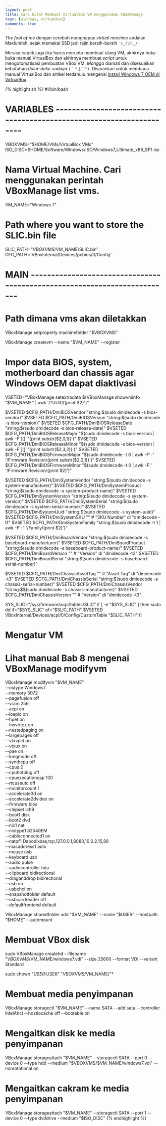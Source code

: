 ```yaml
---
layout: post
title: Cara Kilat Membuat VirtualBox VM menggunakan VBoxManage
tags: [windows, virtualbox]
comments: true
---
```


*The fool of me* dengan ceroboh menghapus *virtual machine* andalan. Maklumlah, sejak memakai SSD jadi rajin bersih-bersih `¯\_(ツ)_/¯`

Merasa capek juga jika harus meruntu membuat ulang VM, akhirnya buka-buka manual VirtualBox dan akhirnya membuat *script* untuk mengotomatisasi pembuatan VBox VM. *Mangga* diamati dan disesuaikan kebutuhan *dulur-dulur sadaya* `( ͡° ͜ʖ ͡°)`.
Disarankan untuk membaca manual VirtualBox dan artikel terdahulu mengenai [Install Windows 7 OEM di VirtualBox](http://rizaumami.github.io/2015/08/02/install-windows-oem-di-vbox/).

{% highlight sh %}
#!/bin/bash

# VARIABLES --------------------------------------------------------------------

VBOXVMS="$HOME/VMs/VirtualBox VMs"
ISO_DISC=$HOME/Software/Windows/ISO/Windows7_Ultimate_x86_SP1.iso

# Nama Virtual Machine. Cari menggunakan perintah VBoxManage list vms.
VM_NAME="Windows 7"

# Path where you want to store the SLIC.bin file
SLIC_PATH="$VBOXVMS/$VM_NAME/SLIC.bin"
CFG_PATH='VBoxInternal/Devices/pcbios/0/Config'

# MAIN -------------------------------------------------------------------------

# Path dimana vms akan diletakkan
VBoxManage setproperty machinefolder "$VBOXVMS"

VBoxManage createvm --name "$VM_NAME" --register

# Impor data BIOS, system, motherboard dan chassis agar Windows OEM dapat diaktivasi
VSETED="VBoxManage setextradata $(VBoxManage showvminfo "$VM_NAME" | awk '/^UUID/{print $2}')"

$VSETED $CFG_PATH/DmiBIOSVendor         "string:$(sudo dmidecode -s bios-vendor)"
$VSETED $CFG_PATH/DmiBIOSVersion        "string:$(sudo dmidecode -s bios-version)"
$VSETED $CFG_PATH/DmiBIOSReleaseDate    "string:$(sudo dmidecode -s bios-release-date)"
$VSETED $CFG_PATH/DmiBIOSReleaseMajor   "$(sudo dmidecode -s bios-version | awk -F'[(]' '{print substr($2,0,1)}')"
$VSETED $CFG_PATH/DmiBIOSReleaseMinor   "$(sudo dmidecode -s bios-version | awk -F'[(]' '{print substr($2,3,2)}')"
$VSETED $CFG_PATH/DmiBIOSFirmwareMajor  "$(sudo dmidecode -t 0 | awk -F': ' '/Firmware Revision/{print substr($2,0,1)}')"
$VSETED $CFG_PATH/DmiBIOSFirmwareMinor  "$(sudo dmidecode -t 0 | awk -F'.' '/Firmware Revision/{print $2}')"

$VSETED $CFG_PATH/DmiSystemVendor       "string:$(sudo dmidecode -s system-manufacturer)"
$VSETED $CFG_PATH/DmiSystemProduct      "string:$(sudo dmidecode -s system-product-name)"
$VSETED $CFG_PATH/DmiSystemVersion      "string:$(sudo dmidecode -s system-version)"
$VSETED $CFG_PATH/DmiSystemSerial       "string:$(sudo dmidecode -s system-serial-number)"
$VSETED $CFG_PATH/DmiSystemUuid         "string:$(sudo dmidecode -s system-uuid)"
$VSETED $CFG_PATH/DmiSystemSKU          "<EMPTY>"                     # "SKU Number" di "dmidecode -t1"
$VSETED $CFG_PATH/DmiSystemFamily       "string:$(sudo dmidecode -t 1 | awk -F': ' '/Family/{print $2}')"

$VSETED $CFG_PATH/DmiBoardVendor        "string:$(sudo dmidecode -s baseboard-manufacturer)"
$VSETED $CFG_PATH/DmiBoardProduct       "string:$(sudo dmidecode -s baseboard-product-name)"
$VSETED $CFG_PATH/DmiBoardVersion       "<EMPTY>"                     # "Version" di "dmidecode -t2"
$VSETED $CFG_PATH/DmiBoardSerial        "string:$(sudo dmidecode -s baseboard-serial-number)"

$VSETED $CFG_PATH/DmiChassisAssetTag    "<EMPTY>"                     # "Asset Tag" di "dmidecode -t3"
$VSETED $CFG_PATH/DmiChassisSerial      "string:$(sudo dmidecode -s chassis-serial-number)"
$VSETED $CFG_PATH/DmiChassisVendor      "string:$$(sudo dmidecode -s chassis-manufacturer)"
$VSETED $CFG_PATH/DmiChassisVersion     "<EMPTY>"                     # "Version" di "dmidecode -t3"

SYS_SLIC="/sys/firmware/acpi/tables/SLIC"
if [ -e "$SYS_SLIC" ]
then
  sudo dd if="$SYS_SLIC" of="$SLIC_PATH"
  $VSETED VBoxInternal/Devices/acpi/0/Config/CustomTable "$SLIC_PATH"
fi

# Mengatur VM
# Lihat manual Bab 8 mengenai VBoxManage modifyvm
VBoxManage modifyvm "$VM_NAME" \
--ostype Windows7  \
--memory 3072  \
--pagefusion off \
--vram 256 \
--acpi on \
--ioapic on \
--hpet on \
--hwvirtex on \
--nestedpaging on \
--largepages off \
--vtxvpid on \
--vtxux on \
--pae on \
--longmode off \
--synthcpu off \
--cpus 2 \
--cpuhotplug off \
--cpuexecutioncap 100 \
--rtcuseutc off \
--monitorcount 1 \
--accelerate3d on \
--accelerate2dvideo on \
--firmware bios \
--chipset ich9 \
--boot1 disk \
--boot2 dvd \
--nic1 nat \
--nictype1 82540EM \
--cableconnected1 on \
--natpf1 Dapodikdas,tcp,127.0.0.1,8080,10.0.2.15,80 \
--macaddress1 auto \
--mouse usb \
--keyboard usb \
--audio pulse \
--audiocontroller hda \
--clipboard bidirectional \
--draganddrop bidirectional \
--usb on \
--usbehci on \
--snapshotfolder default \
--usbcardreader off \
--defaultfrontend default

VBoxManage sharedfolder add "$VM_NAME" --name "$USER" --hostpath "$HOME" --automount

# Membuat VBox disk
sudo VBoxManage createhd --filename "$VBOXVMS/$VM_NAME/windows7.vdi" --size 25600 --format VDI --variant Standard

sudo chown "$USER:$USER" "$VBOXVMS/$VM_NAME/"*

# Membuat media penyimpanan
VBoxManage storagectl "$VM_NAME" --name SATA --add sata --controller IntelAhci --hostiocache off --bootable on
# Mengaitkan disk ke media penyimpanan
VBoxManage storageattach "$VM_NAME" --storagectl SATA --port 0 --device 0 --type hdd --medium "$VBOXVMS/$VM_NAME/windows7.vdi" --nonrotational on  
# Mengaitkan cakram ke media penyimpanan
VBoxManage storageattach "$VM_NAME" --storagectl SATA --port 1 --device 0 --type dvddrive --medium "$ISO_DISC"
{% endhighlight %}
